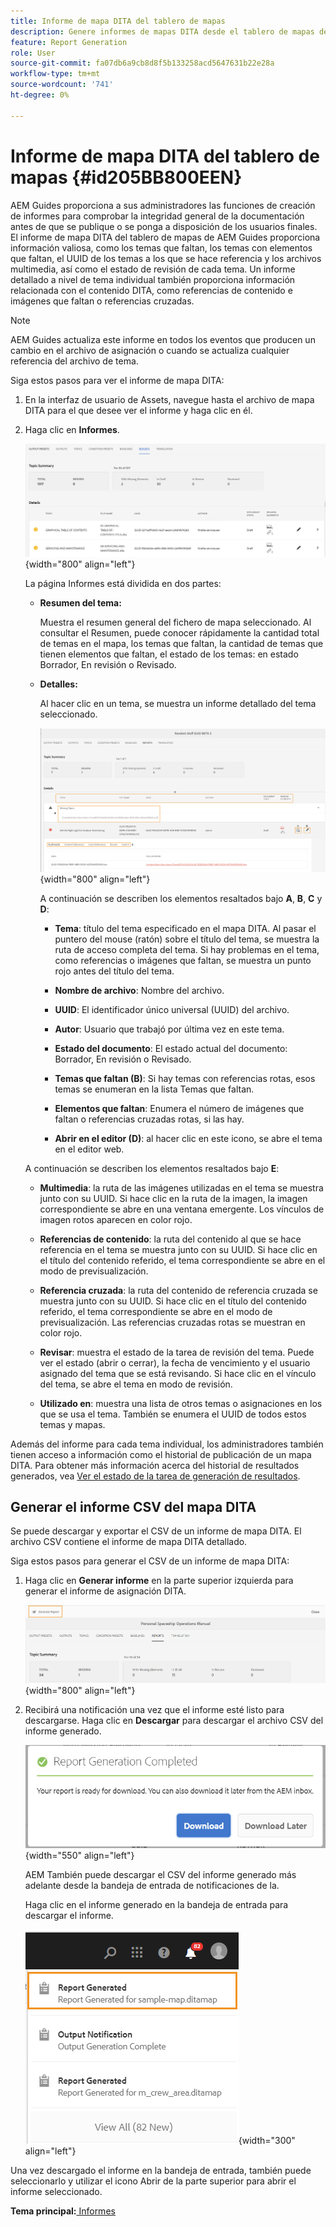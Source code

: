 ```yaml
---
title: Informe de mapa DITA del tablero de mapas
description: Genere informes de mapas DITA desde el tablero de mapas de AEM Guides. Obtenga información sobre cómo generar el CSV de un informe de mapa DITA.
feature: Report Generation
role: User
source-git-commit: fa07db6a9cb8d8f5b133258acd5647631b22e28a
workflow-type: tm+mt
source-wordcount: '741'
ht-degree: 0%

---
```


# Informe de mapa DITA del tablero de mapas {#id205BB800EEN}

AEM Guides proporciona a sus administradores las funciones de creación de informes para comprobar la integridad general de la documentación antes de que se publique o se ponga a disposición de los usuarios finales. El informe de mapa DITA del tablero de mapas de AEM Guides proporciona información valiosa, como los temas que faltan, los temas con elementos que faltan, el UUID de los temas a los que se hace referencia y los archivos multimedia, así como el estado de revisión de cada tema. Un informe detallado a nivel de tema individual también proporciona información relacionada con el contenido DITA, como referencias de contenido e imágenes que faltan o referencias cruzadas.

>[!NOTE]
>
> AEM Guides actualiza este informe en todos los eventos que producen un cambio en el archivo de asignación o cuando se actualiza cualquier referencia del archivo de tema.

Siga estos pasos para ver el informe de mapa DITA:

1. En la interfaz de usuario de Assets, navegue hasta el archivo de mapa DITA para el que desee ver el informe y haga clic en él.

1. Haga clic en **Informes**.

   ![](images/reports-page-uuid.png){width="800" align="left"}

   La página Informes está dividida en dos partes:

   - **Resumen del tema:**

     Muestra el resumen general del fichero de mapa seleccionado. Al consultar el Resumen, puede conocer rápidamente la cantidad total de temas en el mapa, los temas que faltan, la cantidad de temas que tienen elementos que faltan, el estado de los temas: en estado Borrador, En revisión o Revisado.

   - **Detalles:**

     Al hacer clic en un tema, se muestra un informe detallado del tema seleccionado.

     ![](images/detailed-report-uuid.png){width="800" align="left"}

     A continuación se describen los elementos resaltados bajo **A**, **B**, **C** y **D**:

      - **Tema**: título del tema especificado en el mapa DITA. Al pasar el puntero del mouse (ratón) sobre el título del tema, se muestra la ruta de acceso completa del tema. Si hay problemas en el tema, como referencias o imágenes que faltan, se muestra un punto rojo antes del título del tema.

      - **Nombre de archivo**: Nombre del archivo.

      - **UUID**: El identificador único universal \(UUID\) del archivo.

      - **Autor**: Usuario que trabajó por última vez en este tema.

      - **Estado del documento**: El estado actual del documento: Borrador, En revisión o Revisado.

      - **Temas que faltan \(B\)**: Si hay temas con referencias rotas, esos temas se enumeran en la lista Temas que faltan.

      - **Elementos que faltan**: Enumera el número de imágenes que faltan o referencias cruzadas rotas, si las hay.

      - **Abrir en el editor \(D\)**: al hacer clic en este icono, se abre el tema en el editor web.


   A continuación se describen los elementos resaltados bajo **E**:

   - **Multimedia**: la ruta de las imágenes utilizadas en el tema se muestra junto con su UUID. Si hace clic en la ruta de la imagen, la imagen correspondiente se abre en una ventana emergente. Los vínculos de imagen rotos aparecen en color rojo.

   - **Referencias de contenido**: la ruta del contenido al que se hace referencia en el tema se muestra junto con su UUID. Si hace clic en el título del contenido referido, el tema correspondiente se abre en el modo de previsualización.

   - **Referencia cruzada**: la ruta del contenido de referencia cruzada se muestra junto con su UUID. Si hace clic en el título del contenido referido, el tema correspondiente se abre en el modo de previsualización. Las referencias cruzadas rotas se muestran en color rojo.

   - **Revisar**: muestra el estado de la tarea de revisión del tema. Puede ver el estado \(abrir o cerrar\), la fecha de vencimiento y el usuario asignado del tema que se está revisando. Si hace clic en el vínculo del tema, se abre el tema en modo de revisión.

   - **Utilizado en**: muestra una lista de otros temas o asignaciones en los que se usa el tema. También se enumera el UUID de todos estos temas y mapas.

Además del informe para cada tema individual, los administradores también tienen acceso a información como el historial de publicación de un mapa DITA. Para obtener más información acerca del historial de resultados generados, vea [Ver el estado de la tarea de generación de resultados](generate-output-for-a-dita-map.md#viewing_output_history).

## Generar el informe CSV del mapa DITA

Se puede descargar y exportar el CSV de un informe de mapa DITA. El archivo CSV contiene el informe de mapa DITA detallado.

Siga estos pasos para generar el CSV de un informe de mapa DITA:

1. Haga clic en **Generar informe** en la parte superior izquierda para generar el informe de asignación DITA.

   ![](images/generate-DITA-map-report.png){width="800" align="left"}

1. Recibirá una notificación una vez que el informe esté listo para descargarse. Haga clic en **Descargar** para descargar el archivo CSV del informe generado.

   ![](images/download-report-dialog.png){width="550" align="left"}


   AEM También puede descargar el CSV del informe generado más adelante desde la bandeja de entrada de notificaciones de la.

   Haga clic en el informe generado en la bandeja de entrada para descargar el informe.

   ![](images/report-inbox--notification.png){width="300" align="left"}

Una vez descargado el informe en la bandeja de entrada, también puede seleccionarlo y utilizar el icono Abrir de la parte superior para abrir el informe seleccionado.

**Tema principal:**[ Informes](reports-intro.md)
